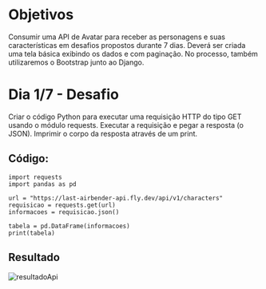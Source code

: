 # Objetivos
Consumir uma API de Avatar para receber as personagens e suas características em desafios propostos durante 7 dias.
Deverá ser criada uma tela básica exibindo os dados e com paginação. No processo, também utilizaremos o Bootstrap junto ao Django.

# Dia 1/7 - Desafio
Criar o código Python para executar uma requisição HTTP do tipo GET usando o módulo requests.
Executar a requisição e pegar a resposta (o JSON).
Imprimir o corpo da resposta através de um print.

## Código:
```
import requests
import pandas as pd

url = "https://last-airbender-api.fly.dev/api/v1/characters"
requisicao = requests.get(url)
informacoes = requisicao.json()

tabela = pd.DataFrame(informacoes)
print(tabela)
```
## Resultado

![resultadoApi](https://github.com/user-attachments/assets/6c57fe63-9367-4998-a564-8c93ef3098fd)

